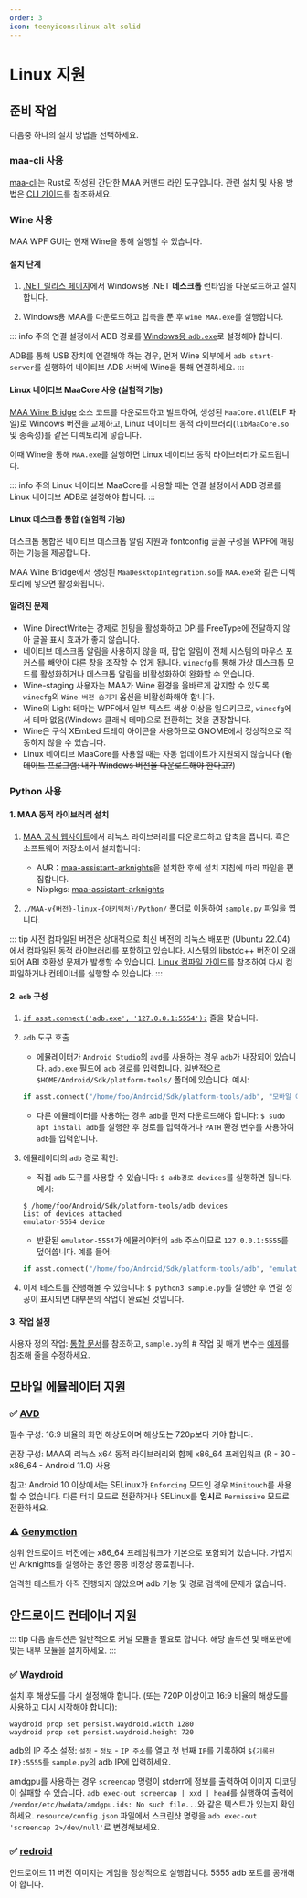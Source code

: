 ```yaml
---
order: 3
icon: teenyicons:linux-alt-solid
---
```


# Linux 지원

## 준비 작업

다음중 하나의 설치 방법을 선택하세요.

### maa-cli 사용

[maa-cli](https://github.com/MaaAssistantArknights/maa-cli)는 Rust로 작성된 간단한 MAA 커맨드 라인 도구입니다. 관련 설치 및 사용 방법은 [CLI 가이드](../cli/)를 참조하세요.

### Wine 사용

MAA WPF GUI는 현재 Wine을 통해 실행할 수 있습니다.

#### 설치 단계

1. [.NET 릴리스 페이지](https://dotnet.microsoft.com/en-us/download/dotnet/8.0)에서 Windows용 .NET **데스크톱** 런타임을 다운로드하고 설치합니다.

2. Windows용 MAA를 다운로드하고 압축을 푼 후 `wine MAA.exe`를 실행합니다.

::: info 주의
연결 설정에서 ADB 경로를 [Windows용 `adb.exe`](https://dl.google.com/android/repository/platform-tools-latest-windows.zip)로 설정해야 합니다.

ADB를 통해 USB 장치에 연결해야 하는 경우, 먼저 Wine 외부에서 `adb start-server`를 실행하여 네이티브 ADB 서버에 Wine을 통해 연결하세요.
:::

#### Linux 네이티브 MaaCore 사용 (실험적 기능)

[MAA Wine Bridge](https://github.com/MaaAssistantArknights/MaaAssistantArknights/tree/dev/src/MaaWineBridge) 소스 코드를 다운로드하고 빌드하여, 생성된 `MaaCore.dll`(ELF 파일)로 Windows 버전을 교체하고, Linux 네이티브 동적 라이브러리(`libMaaCore.so` 및 종속성)를 같은 디렉토리에 넣습니다.

이때 Wine을 통해 `MAA.exe`를 실행하면 Linux 네이티브 동적 라이브러리가 로드됩니다.

::: info 주의
Linux 네이티브 MaaCore를 사용할 때는 연결 설정에서 ADB 경로를 Linux 네이티브 ADB로 설정해야 합니다.
:::

#### Linux 데스크톱 통합 (실험적 기능)

데스크톱 통합은 네이티브 데스크톱 알림 지원과 fontconfig 글꼴 구성을 WPF에 매핑하는 기능을 제공합니다.

MAA Wine Bridge에서 생성된 `MaaDesktopIntegration.so`를 `MAA.exe`와 같은 디렉토리에 넣으면 활성화됩니다.

#### 알려진 문제

- Wine DirectWrite는 강제로 힌팅을 활성화하고 DPI를 FreeType에 전달하지 않아 글꼴 표시 효과가 좋지 않습니다.
- 네이티브 데스크톱 알림을 사용하지 않을 때, 팝업 알림이 전체 시스템의 마우스 포커스를 빼앗아 다른 창을 조작할 수 없게 됩니다. `winecfg`를 통해 가상 데스크톱 모드를 활성화하거나 데스크톱 알림을 비활성화하여 완화할 수 있습니다.
- Wine-staging 사용자는 MAA가 Wine 환경을 올바르게 감지할 수 있도록 `winecfg`의 `Wine 버전 숨기기` 옵션을 비활성화해야 합니다.
- Wine의 Light 테마는 WPF에서 일부 텍스트 색상 이상을 일으키므로, `winecfg`에서 테마 없음(Windows 클래식 테마)으로 전환하는 것을 권장합니다.
- Wine은 구식 XEmbed 트레이 아이콘을 사용하므로 GNOME에서 정상적으로 작동하지 않을 수 있습니다.
- Linux 네이티브 MaaCore를 사용할 때는 자동 업데이트가 지원되지 않습니다 (~~업데이트 프로그램: 내가 Windows 버전을 다운로드해야 한다고?~~)

### Python 사용

#### 1. MAA 동적 라이브러리 설치

1. [MAA 공식 웹사이트](https://maa.plus/)에서 리눅스 라이브러리를 다운로드하고 압축을 풉니다. 혹은 소프트웨어 저장소에서 설치합니다:

   - AUR：[maa-assistant-arknights](https://aur.archlinux.org/packages/maa-assistant-arknights)을 설치한 후에 설치 지침에 따라 파일을 편집합니다.
   - Nixpkgs: [maa-assistant-arknights](https://github.com/NixOS/nixpkgs/blob/nixos-unstable/pkgs/by-name/ma/maa-assistant-arknights/package.nix)

2. `./MAA-v{버전}-linux-{아키텍처}/Python/` 폴더로 이동하여 `sample.py` 파일을 엽니다.

::: tip
사전 컴파일된 버전은 상대적으로 최신 버전의 리눅스 배포판 (Ubuntu 22.04)에서 컴파일된 동적 라이브러리를 포함하고 있습니다. 시스템의 libstdc++ 버전이 오래되어 ABI 호환성 문제가 발생할 수 있습니다. [Linux 컴파일 가이드](../../develop/linux-tutorial.md)를 참조하여 다시 컴파일하거나 컨테이너를 실행할 수 있습니다.
:::

#### 2. `adb` 구성

1. [`if asst.connect('adb.exe', '127.0.0.1:5554'):`](https://github.com/MaaAssistantArknights/MaaAssistantArknights/blob/722f0ddd4765715199a5dc90ea1bec2940322344/src/Python/sample.py#L48) 줄을 찾습니다.

2. `adb` 도구 호출

   - 에뮬레이터가 `Android Studio`의 `avd`를 사용하는 경우 `adb`가 내장되어 있습니다. `adb.exe` 필드에 `adb` 경로를 입력합니다. 일반적으로 `$HOME/Android/Sdk/platform-tools/` 폴더에 있습니다. 예시:

   ```python
   if asst.connect("/home/foo/Android/Sdk/platform-tools/adb", "모바일 에뮬레이터의 adb 주소"):
   ```

   - 다른 에뮬레이터를 사용하는 경우 `adb`를 먼저 다운로드해야 합니다: `$ sudo apt install adb`를 실행한 후 경로를 입력하거나 `PATH` 환경 변수를 사용하여 `adb`를 입력합니다.

3. 에뮬레이터의 `adb` 경로 확인:

   - 직접 `adb` 도구를 사용할 수 있습니다: `$ adb경로 devices`를 실행하면 됩니다. 예시:

   ```shell
   $ /home/foo/Android/Sdk/platform-tools/adb devices
   List of devices attached
   emulator-5554 device
   ```

   - 반환된 `emulator-5554`가 에뮬레이터의 `adb` 주소이므로 `127.0.0.1:5555`를 덮어씁니다. 예를 들어:

   ```python
   if asst.connect("/home/foo/Android/Sdk/platform-tools/adb", "emulator-5554"):
   ```

4. 이제 테스트를 진행해볼 수 있습니다: `$ python3 sample.py`를 실행한 후 연결 성공이 표시되면 대부분의 작업이 완료된 것입니다.

#### 3. 작업 설정

사용자 정의 작업: [통합 문서](../../protocol/integration.md)를 참조하고, `sample.py`의 # 작업 및 매개 변수는 [예제](https://github.com/MaaAssistantArknights/MaaAssistantArknights/blob/722f0ddd4765715199a5dc90ea1bec2940322344/src/Python/sample.py#L54)를 참조해 줄을 수정하세요.

## 모바일 에뮬레이터 지원

### ✅ [AVD](https://developer.android.com/studio/run/managing-avds)

필수 구성: 16:9 비율의 화면 해상도이며 해상도는 720p보다 커야 합니다.

권장 구성: MAA의 리눅스 x64 동적 라이브러리와 함께 x86_64 프레임워크 (R - 30 - x86_64 - Android 11.0) 사용

참고: Android 10 이상에서는 SELinux가 `Enforcing` 모드인 경우 `Minitouch`를 사용할 수 없습니다. 다른 터치 모드로 전환하거나 SELinux를 **임시**로 `Permissive` 모드로 전환하세요.

### ⚠️ [Genymotion](https://www.genymotion.com/)

상위 안드로이드 버전에는 x86_64 프레임워크가 기본으로 포함되어 있습니다. 가볍지만 Arknights를 실행하는 동안 종종 비정상 종료됩니다.

엄격한 테스트가 아직 진행되지 않았으며 adb 기능 및 경로 검색에 문제가 없습니다.

## 안드로이드 컨테이너 지원

::: tip
다음 솔루션은 일반적으로 커널 모듈을 필요로 합니다. 해당 솔루션 및 배포판에 맞는 내부 모듈을 설치하세요.
:::

### ✅ [Waydroid](https://waydro.id/)

설치 후 해상도를 다시 설정해야 합니다. (또는 720P 이상이고 16:9 비율의 해상도를 사용하고 다시 시작해야 합니다):

```shell
waydroid prop set persist.waydroid.width 1280
waydroid prop set persist.waydroid.height 720
```

adb의 IP 주소 설정: `설정` - `정보` - `IP 주소`를 열고 첫 번째 `IP`를 기록하여 `${기록된IP}:5555`를 `sample.py`의 adb IP에 입력하세요.

amdgpu를 사용하는 경우 `screencap` 명령이 stderr에 정보를 출력하여 이미지 디코딩이 실패할 수 있습니다. `adb exec-out screencap | xxd | head`를 실행하여 출력에 `/vendor/etc/hwdata/amdgpu.ids: No such file...`와 같은 텍스트가 있는지 확인하세요. `resource/config.json` 파일에서 스크린샷 명령을 `adb exec-out 'screencap 2>/dev/null'`로 변경해보세요.

### ✅ [redroid](https://github.com/remote-android/redroid-doc)

안드로이드 11 버전 이미지는 게임을 정상적으로 실행합니다. 5555 adb 포트를 공개해야 합니다.
